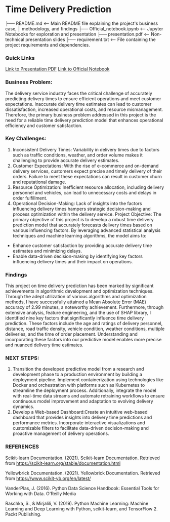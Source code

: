 # Time Delivery Prediction
├── README.md                   <-- Main README file explaining the project's business case,
│                                    methodology, and findings
├── Official_notebook.ipynb     <-- Jupyter Notebooks for exploration and presentation
├── presentation.pdf            <-- Non-technical presentation slides
├── requirement.txt             <-- File containing the project requirements and dependencies.
### Quick Links
[Link to Presentation PDF](https://github.com/songthao1610/Food-Delivery-Time-Prediction/blob/main/presentation.pdf)
[Link to Official Notebook](https://github.com/songthao1610/Food-Delivery-Time-Prediction/blob/main/official_notebook.ipynb)

### Business Problem: 
The delivery service industry faces the critical challenge of accurately predicting delivery times to ensure efficient operations and meet customer expectations. Inaccurate delivery time estimates can lead to customer dissatisfaction, increased operational costs, and resource mismanagement. Therefore, the primary business problem addressed in this project is the need for a reliable time delivery prediction model that enhances operational efficiency and customer satisfaction.
### Key Challenges:
1. Inconsistent Delivery Times: Variability in delivery times due to factors such as traffic conditions, weather, and order volume makes it challenging to provide accurate delivery estimates.
2. Customer Expectations: With the rise of e-commerce and on-demand delivery services, customers expect precise and timely delivery of their orders. Failure to meet these expectations can result in customer churn and reputational damage.
3. Resource Optimization: Inefficient resource allocation, including delivery personnel and vehicles, can lead to unnecessary costs and delays in order fulfillment.
4. Operational Decision-Making: Lack of insights into the factors influencing delivery times hampers strategic decision-making and process optimization within the delivery service.
Project Objective:
The primary objective of this project is to develop a robust time delivery prediction model that accurately forecasts delivery times based on various influencing factors. By leveraging advanced statistical analysis techniques and machine learning algorithms, the model aims to:
-  Enhance customer satisfaction by providing accurate delivery time estimates and minimizing delays.
- Enable data-driven decision-making by identifying key factors influencing delivery times and their impact on operations.
### Findings
This project on time delivery prediction has been marked by significant achievements in algorithmic development and optimization techniques. Through the adept utilization of various algorithms and optimization methods, I have successfully attained a Mean Absolute Error (MAE) accuracy of 2.99 minutes, a noteworthy achievement. 
Furthermore, through extensive analysis, feature engineering, and the use of SHAP library, I identified nine key factors that significantly influence time delivery prediction. These factors include the age and ratings of delivery personnel, distance, road traffic density, vehicle condition, weather conditions, multiple deliveries, and the time of order placement. Understanding and incorporating these factors into our predictive model enables more precise and nuanced delivery time estimates. 
### NEXT STEPS:
1. Transition the developed predictive model from a research and development phase to a production environment by building a deployment pipeline. Implement containerization using technologies like Docker and orchestration with platforms such as Kubernetes to streamline the deployment process. Additionally, integrate the model with real-time data streams and automate retraining workflows to ensure continuous model improvement and adaptation to evolving delivery dynamics.
2. Develop a Web-based Dashboard:Create an intuitive web-based dashboard that provides insights into delivery time predictions and performance metrics. Incorporate interactive visualizations and customizable filters to facilitate data-driven decision-making and proactive management of delivery operations. 
### REFERENCES
Scikit-learn Documentation. (2021). Scikit-learn Documentation. Retrieved from https://scikit-learn.org/stable/documentation.html

Yellowbrick Documentation. (2021). Yellowbrick Documentation. Retrieved from https://www.scikit-yb.org/en/latest/

VanderPlas, J. (2016). Python Data Science Handbook: Essential Tools for Working with Data. O'Reilly Media

Raschka, S., & Mirjalili, V. (2019). Python Machine Learning: Machine Learning and Deep Learning with Python, scikit-learn, and TensorFlow 2. Packt Publishing.
